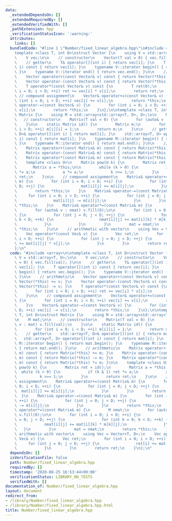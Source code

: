```yaml
---
data:
  _extendedDependsOn: []
  _extendedRequiredBy: []
  _extendedVerifiedWith: []
  _pathExtension: hpp
  _verificationStatusIcon: ':warning:'
  attributes:
    links: []
  bundledCode: "#line 1 \"Number/fixed_linear_algebra.hpp\"\n#include <array>\n\n\
    template <class T, int D>\nstruct Vector {\n    using V = std::array<T, D>;\n\n\
    \    V vec;\n\n    // constructor\n    Vector(T val = 0) { vec.fill(val); }\n\n\
    \    // getter\n    T& operator[](int i) { return vec[i]; }\n    T operator[](int\
    \ i) const { return vec[i]; }\n    typename V::iterator begin() { return vec.begin();\
    \ }\n    typename V::iterator end() { return vec.end(); }\n\n    // arithmetic\n\
    \    Vector operator+(const Vector& v) const { return Vector(*this) += v; }\n\
    \    Vector operator-(const Vector& v) const { return Vector(*this) -= v; }\n\
    \    T operator*(const Vector& v) const {\n        T ret(0);\n        for (int\
    \ i = 0; i < D; ++i) ret += vec[i] * v[i];\n        return ret;\n    }\n\n   \
    \ // compound assignment\n    Vector& operator+=(const Vector& v) {\n        for\
    \ (int i = 0; i < D; ++i) vec[i] += v[i];\n        return *this;\n    }\n    Vector&\
    \ operator-=(const Vector& v) {\n        for (int i = 0; i < D; ++i) vec[i] -=\
    \ v[i];\n        return *this;\n    }\n};\n\ntemplate <class T, int D>\nstruct\
    \ Matrix {\n    using M = std::array<std::array<T, D>, D>;\n\n    M mat;\n\n \
    \   // constructor\n    Matrix(T val = 0) {\n        for (auto& v : mat) v.fill(val);\n\
    \    }\n\n    static Matrix id() {\n        Matrix m;\n        for (int i = 0;\
    \ i < D; ++i) m[i][i] = 1;\n        return m;\n    }\n\n    // getter\n    std::array<T,\
    \ D>& operator[](int i) { return mat[i]; }\n    std::array<T, D> operator[](int\
    \ i) const { return mat[i]; }\n    typename M::iterator begin() { return mat.begin();\
    \ }\n    typename M::iterator end() { return mat.end(); }\n\n    // arithmetic\n\
    \    Matrix operator+(const Matrix& m) const { return Matrix(*this) += m; }\n\
    \    Matrix operator-(const Matrix& m) const { return Matrix(*this) -= m; }\n\
    \    Matrix operator*(const Matrix& m) const { return Matrix(*this) *= m; }\n\n\
    \    template <class U>\n    Matrix pow(U k) {\n        Matrix ret = id();\n \
    \       Matrix a = *this;\n\n        while (k > 0) {\n            if (k & 1) ret\
    \ *= a;\n            a *= a;\n            k >>= 1;\n        }\n        return\
    \ ret;\n    }\n\n    // compound assignment\n    Matrix& operator+=(const Matrix&\
    \ m) {\n        for (int i = 0; i < D; ++i) {\n            for (int j = 0; j <\
    \ D; ++j) {\n                mat[i][j] += m[i][j];\n            }\n        }\n\
    \        return *this;\n    }\n    Matrix& operator-=(const Matrix& m) {\n   \
    \     for (int i = 0; i < D; ++i) {\n            for (int j = 0; j < D; ++j) {\n\
    \                mat[i][j] -= m[i][j];\n            }\n        }\n        return\
    \ *this;\n    }\n    Matrix& operator*=(const Matrix& m) {\n        M nmat;\n\
    \        for (auto& v : nmat) v.fill(0);\n\n        for (int i = 0; i < D; ++i)\
    \ {\n            for (int j = 0; j < D; ++j) {\n                for (int k = 0;\
    \ k < D; ++k) {\n                    nmat[i][j] += mat[i][k] * m[k][j];\n    \
    \            }\n            }\n        }\n        mat = nmat;\n        return\
    \ *this;\n    }\n\n    // arithmetic with vector\n    using Vec = Vector<T, D>;\n\
    \    Vec operator*(const Vec& v) {\n        Vec ret;\n        for (int i = 0;\
    \ i < D; ++i) {\n            for (int j = 0; j < D; ++j) {\n                ret[i]\
    \ += mat[i][j] * v[j];\n            }\n        }\n        return ret;\n    }\n\
    };\n"
  code: "#include <array>\n\ntemplate <class T, int D>\nstruct Vector {\n    using\
    \ V = std::array<T, D>;\n\n    V vec;\n\n    // constructor\n    Vector(T val\
    \ = 0) { vec.fill(val); }\n\n    // getter\n    T& operator[](int i) { return\
    \ vec[i]; }\n    T operator[](int i) const { return vec[i]; }\n    typename V::iterator\
    \ begin() { return vec.begin(); }\n    typename V::iterator end() { return vec.end();\
    \ }\n\n    // arithmetic\n    Vector operator+(const Vector& v) const { return\
    \ Vector(*this) += v; }\n    Vector operator-(const Vector& v) const { return\
    \ Vector(*this) -= v; }\n    T operator*(const Vector& v) const {\n        T ret(0);\n\
    \        for (int i = 0; i < D; ++i) ret += vec[i] * v[i];\n        return ret;\n\
    \    }\n\n    // compound assignment\n    Vector& operator+=(const Vector& v)\
    \ {\n        for (int i = 0; i < D; ++i) vec[i] += v[i];\n        return *this;\n\
    \    }\n    Vector& operator-=(const Vector& v) {\n        for (int i = 0; i <\
    \ D; ++i) vec[i] -= v[i];\n        return *this;\n    }\n};\n\ntemplate <class\
    \ T, int D>\nstruct Matrix {\n    using M = std::array<std::array<T, D>, D>;\n\
    \n    M mat;\n\n    // constructor\n    Matrix(T val = 0) {\n        for (auto&\
    \ v : mat) v.fill(val);\n    }\n\n    static Matrix id() {\n        Matrix m;\n\
    \        for (int i = 0; i < D; ++i) m[i][i] = 1;\n        return m;\n    }\n\n\
    \    // getter\n    std::array<T, D>& operator[](int i) { return mat[i]; }\n \
    \   std::array<T, D> operator[](int i) const { return mat[i]; }\n    typename\
    \ M::iterator begin() { return mat.begin(); }\n    typename M::iterator end()\
    \ { return mat.end(); }\n\n    // arithmetic\n    Matrix operator+(const Matrix&\
    \ m) const { return Matrix(*this) += m; }\n    Matrix operator-(const Matrix&\
    \ m) const { return Matrix(*this) -= m; }\n    Matrix operator*(const Matrix&\
    \ m) const { return Matrix(*this) *= m; }\n\n    template <class U>\n    Matrix\
    \ pow(U k) {\n        Matrix ret = id();\n        Matrix a = *this;\n\n      \
    \  while (k > 0) {\n            if (k & 1) ret *= a;\n            a *= a;\n  \
    \          k >>= 1;\n        }\n        return ret;\n    }\n\n    // compound\
    \ assignment\n    Matrix& operator+=(const Matrix& m) {\n        for (int i =\
    \ 0; i < D; ++i) {\n            for (int j = 0; j < D; ++j) {\n              \
    \  mat[i][j] += m[i][j];\n            }\n        }\n        return *this;\n  \
    \  }\n    Matrix& operator-=(const Matrix& m) {\n        for (int i = 0; i < D;\
    \ ++i) {\n            for (int j = 0; j < D; ++j) {\n                mat[i][j]\
    \ -= m[i][j];\n            }\n        }\n        return *this;\n    }\n    Matrix&\
    \ operator*=(const Matrix& m) {\n        M nmat;\n        for (auto& v : nmat)\
    \ v.fill(0);\n\n        for (int i = 0; i < D; ++i) {\n            for (int j\
    \ = 0; j < D; ++j) {\n                for (int k = 0; k < D; ++k) {\n        \
    \            nmat[i][j] += mat[i][k] * m[k][j];\n                }\n         \
    \   }\n        }\n        mat = nmat;\n        return *this;\n    }\n\n    //\
    \ arithmetic with vector\n    using Vec = Vector<T, D>;\n    Vec operator*(const\
    \ Vec& v) {\n        Vec ret;\n        for (int i = 0; i < D; ++i) {\n       \
    \     for (int j = 0; j < D; ++j) {\n                ret[i] += mat[i][j] * v[j];\n\
    \            }\n        }\n        return ret;\n    }\n};\n"
  dependsOn: []
  isVerificationFile: false
  path: Number/fixed_linear_algebra.hpp
  requiredBy: []
  timestamp: '2020-08-25 16:53:44+09:00'
  verificationStatus: LIBRARY_NO_TESTS
  verifiedWith: []
documentation_of: Number/fixed_linear_algebra.hpp
layout: document
redirect_from:
- /library/Number/fixed_linear_algebra.hpp
- /library/Number/fixed_linear_algebra.hpp.html
title: Number/fixed_linear_algebra.hpp
---
```

